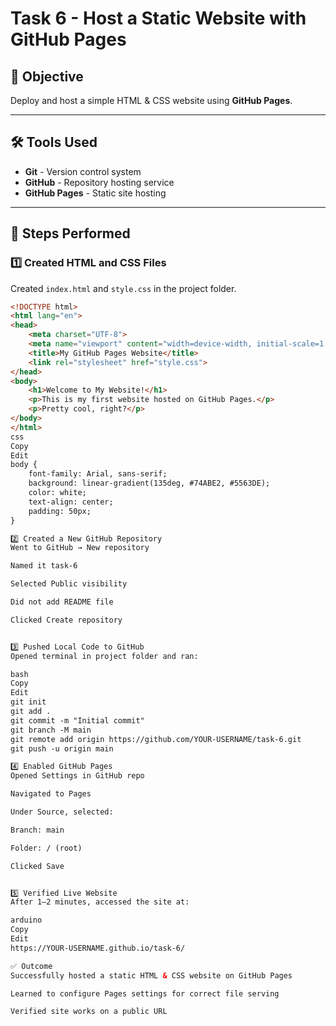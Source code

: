 # Task 6 - Host a Static Website with GitHub Pages

## 📌 Objective
Deploy and host a simple HTML & CSS website using **GitHub Pages**.

---

## 🛠 Tools Used
- **Git** - Version control system
- **GitHub** - Repository hosting service
- **GitHub Pages** - Static site hosting

---

## 📂 Steps Performed

### 1️⃣ Created HTML and CSS Files
Created `index.html` and `style.css` in the project folder.

```html
<!DOCTYPE html>
<html lang="en">
<head>
    <meta charset="UTF-8">
    <meta name="viewport" content="width=device-width, initial-scale=1.0">
    <title>My GitHub Pages Website</title>
    <link rel="stylesheet" href="style.css">
</head>
<body>
    <h1>Welcome to My Website!</h1>
    <p>This is my first website hosted on GitHub Pages.</p>
    <p>Pretty cool, right?</p>
</body>
</html>
css
Copy
Edit
body {
    font-family: Arial, sans-serif;
    background: linear-gradient(135deg, #74ABE2, #5563DE);
    color: white;
    text-align: center;
    padding: 50px;
}

2️⃣ Created a New GitHub Repository
Went to GitHub → New repository

Named it task-6

Selected Public visibility

Did not add README file

Clicked Create repository


3️⃣ Pushed Local Code to GitHub
Opened terminal in project folder and ran:

bash
Copy
Edit
git init
git add .
git commit -m "Initial commit"
git branch -M main
git remote add origin https://github.com/YOUR-USERNAME/task-6.git
git push -u origin main

4️⃣ Enabled GitHub Pages
Opened Settings in GitHub repo

Navigated to Pages

Under Source, selected:

Branch: main

Folder: / (root)

Clicked Save


5️⃣ Verified Live Website
After 1–2 minutes, accessed the site at:

arduino
Copy
Edit
https://YOUR-USERNAME.github.io/task-6/

✅ Outcome
Successfully hosted a static HTML & CSS website on GitHub Pages

Learned to configure Pages settings for correct file serving

Verified site works on a public URL
